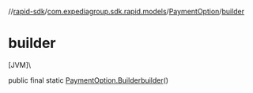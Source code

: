 //[rapid-sdk](../../../index.md)/[com.expediagroup.sdk.rapid.models](../index.md)/[PaymentOption](index.md)/[builder](builder.md)

# builder

[JVM]\

public final static [PaymentOption.Builder](-builder/index.md)[builder](builder.md)()

